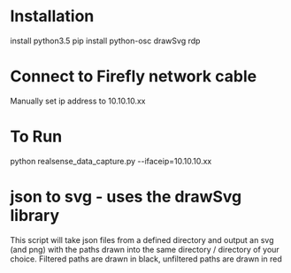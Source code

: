 # Installation

install python3.5
pip install python-osc drawSvg rdp

# Connect to Firefly network cable

Manually set ip address to 10.10.10.xx

# To Run
python realsense_data_capture.py --ifaceip=10.10.10.xx

# json to svg - uses the drawSvg library
This script will take json files from a defined directory and output
an svg (and png) with the paths drawn into the same directory / directory of
your choice. Filtered paths are drawn in black, unfiltered
paths are drawn in red

